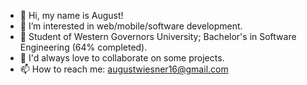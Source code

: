- 👋 Hi, my name is August!
- 👀 I’m interested in web/mobile/software development.
- 🌱 Student of Western Governors University; Bachelor's in Software Engineering (64% completed).
- 💞️ I'd always love to collaborate on some projects.
- 📫 How to reach me: augustwiesner16@gmail.com
